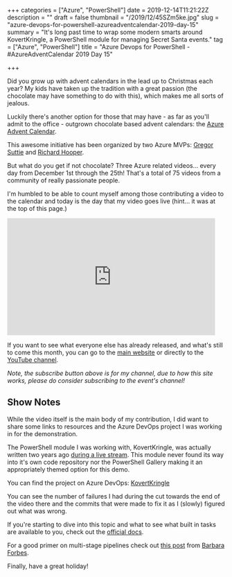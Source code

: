 +++
categories = ["Azure", "PowerShell"]
date = 2019-12-14T11:21:22Z
description = ""
draft = false
thumbnail = "/2019/12/45SZm5ke.jpg"
slug = "azure-devops-for-powershell-azureadventcalendar-2019-day-15"
summary = "It's long past time to wrap some modern smarts around KovertKringle, a PowerShell module for managing Secret Santa events."
tag = ["Azure", "PowerShell"]
title = "Azure Devops for PowerShell - #AzureAdventCalendar 2019 Day 15"

+++


Did you grow up with advent calendars in the lead up to Christmas each year? My kids have taken up the tradition with a great passion (the chocolate may have something to do with this), which makes me all sorts of jealous.

Luckily there's another option for those that may have - as far as you'll admit to the office - outgrown chocolate based advent calendars: the [Azure Advent Calendar](https://azureadventcalendar.com/).

This awesome initiative has been organized by two Azure MVPs: [Gregor Suttie](https://twitter.com/gregor_suttie) and [Richard Hooper](https://twitter.com/Pixel_Robots).

But what do you get if not chocolate? Three Azure related videos... every day from December 1st through the 25th! That's a total of 75 videos from a community of really passionate people.

I'm humbled to be able to count myself among those contributing a video to the calendar and today is the day that my video goes live (hint... it was at the top of this page.)

<iframe width="480" height="270" src="https://www.youtube.com/embed/XH7_IBcOzjQ?feature=oembed" frameborder="0" allow="accelerometer; autoplay; encrypted-media; gyroscope; picture-in-picture" allowfullscreen></iframe>

If you want to see what everyone else has already released, and what's still to come this month, you can go to the [main website](https://azureadventcalendar.com/) or directly to the [YouTube channel](https://www.youtube.com/channel/UCJL9wCcmeMBbah4J0uOWIPg).

_Note, the subscribe button above is for my channel, due to how this site works, please do consider subscribing to the event's channel!_

## Show Notes

While the video itself is the main body of my contribution, I did want to share some links to resources and the Azure DevOps project I was working in for the demonstration.

The PowerShell module I was working with, KovertKringle, was actually written two years ago [during a live stream](__GHOST_URL__/2017/12/12/kovertkringle/). This module never found its way into it's own code repository nor the PowerShell Gallery making it an appropriately themed option for this demo.

You can find the project on Azure DevOps: [KovertKringle](https://dev.azure.com/ToastIT/KovertKringle)

You can see the number of failures I had during the cut towards the end of the video there and the commits that were made to fix it as I (slowly) figured out what was wrong.

If you're starting to dive into this topic and what to see what built in tasks are available to you, check out the [official docs](https://docs.microsoft.com/en-us/azure/devops/pipelines/tasks/?view=azure-devops).

For a good primer on multi-stage pipelines check out [this post](https://4bes.nl/2019/05/12/use-azure-devops-yaml-multi-stage-pipelines-for-arm-template-deployment/) from [Barbara Forbes](https://twitter.com/ba4bes).

Finally, have a great holiday!




